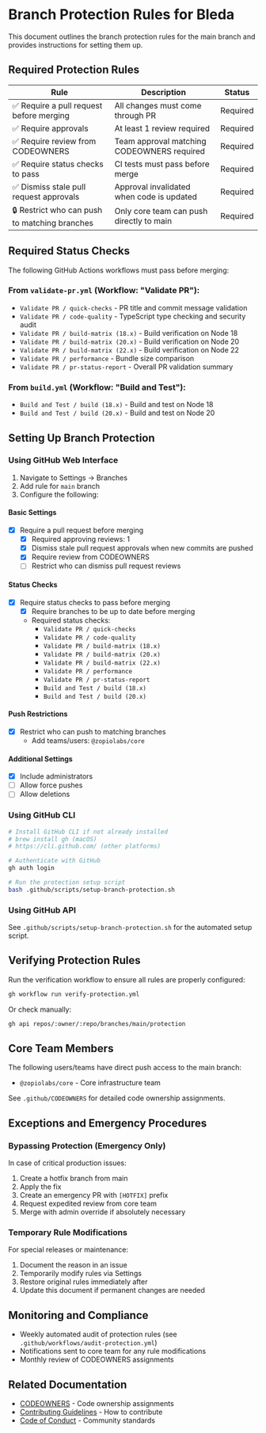 # Branch Protection Rules for Bleda

This document outlines the branch protection rules for the main branch and provides instructions for setting them up.

## Required Protection Rules

| Rule | Description | Status |
|------|-------------|--------|
| ✅ Require a pull request before merging | All changes must come through PR | Required |
| ✅ Require approvals | At least 1 review required | Required |
| ✅ Require review from CODEOWNERS | Team approval matching CODEOWNERS required | Required |
| ✅ Require status checks to pass | CI tests must pass before merge | Required |
| ✅ Dismiss stale pull request approvals | Approval invalidated when code is updated | Required |
| 🔒 Restrict who can push to matching branches | Only core team can push directly to main | Required |

## Required Status Checks

The following GitHub Actions workflows must pass before merging:

### From `validate-pr.yml` (Workflow: "Validate PR"):
- `Validate PR / quick-checks` - PR title and commit message validation
- `Validate PR / code-quality` - TypeScript type checking and security audit
- `Validate PR / build-matrix (18.x)` - Build verification on Node 18
- `Validate PR / build-matrix (20.x)` - Build verification on Node 20
- `Validate PR / build-matrix (22.x)` - Build verification on Node 22
- `Validate PR / performance` - Bundle size comparison
- `Validate PR / pr-status-report` - Overall PR validation summary

### From `build.yml` (Workflow: "Build and Test"):
- `Build and Test / build (18.x)` - Build and test on Node 18
- `Build and Test / build (20.x)` - Build and test on Node 20

## Setting Up Branch Protection

### Using GitHub Web Interface

1. Navigate to Settings → Branches
2. Add rule for `main` branch
3. Configure the following:

#### Basic Settings
- [x] Require a pull request before merging
  - [x] Required approving reviews: 1
  - [x] Dismiss stale pull request approvals when new commits are pushed
  - [x] Require review from CODEOWNERS
  - [ ] Restrict who can dismiss pull request reviews

#### Status Checks
- [x] Require status checks to pass before merging
  - [x] Require branches to be up to date before merging
  - Required status checks:
    - `Validate PR / quick-checks`
    - `Validate PR / code-quality`
    - `Validate PR / build-matrix (18.x)`
    - `Validate PR / build-matrix (20.x)`
    - `Validate PR / build-matrix (22.x)`
    - `Validate PR / performance`
    - `Validate PR / pr-status-report`
    - `Build and Test / build (18.x)`
    - `Build and Test / build (20.x)`

#### Push Restrictions
- [x] Restrict who can push to matching branches
  - Add teams/users: `@zopiolabs/core`

#### Additional Settings
- [x] Include administrators
- [ ] Allow force pushes
- [ ] Allow deletions

### Using GitHub CLI

```bash
# Install GitHub CLI if not already installed
# brew install gh (macOS)
# https://cli.github.com/ (other platforms)

# Authenticate with GitHub
gh auth login

# Run the protection setup script
bash .github/scripts/setup-branch-protection.sh
```

### Using GitHub API

See `.github/scripts/setup-branch-protection.sh` for the automated setup script.

## Verifying Protection Rules

Run the verification workflow to ensure all rules are properly configured:

```bash
gh workflow run verify-protection.yml
```

Or check manually:

```bash
gh api repos/:owner/:repo/branches/main/protection
```

## Core Team Members

The following users/teams have direct push access to the main branch:

- `@zopiolabs/core` - Core infrastructure team

See `.github/CODEOWNERS` for detailed code ownership assignments.

## Exceptions and Emergency Procedures

### Bypassing Protection (Emergency Only)

In case of critical production issues:

1. Create a hotfix branch from main
2. Apply the fix
3. Create an emergency PR with `[HOTFIX]` prefix
4. Request expedited review from core team
5. Merge with admin override if absolutely necessary

### Temporary Rule Modifications

For special releases or maintenance:

1. Document the reason in an issue
2. Temporarily modify rules via Settings
3. Restore original rules immediately after
4. Update this document if permanent changes are needed

## Monitoring and Compliance

- Weekly automated audit of protection rules (see `.github/workflows/audit-protection.yml`)
- Notifications sent to core team for any rule modifications
- Monthly review of CODEOWNERS assignments

## Related Documentation

- [CODEOWNERS](.github/CODEOWNERS) - Code ownership assignments
- [Contributing Guidelines](CONTRIBUTING.md) - How to contribute
- [Code of Conduct](CODE_OF_CONDUCT.md) - Community standards